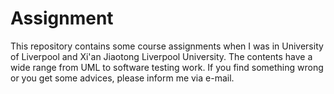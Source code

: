 # Assignment

This repository contains some course assignments when I was in University of Liverpool and Xi'an Jiaotong Liverpool University.
The contents have a wide range from UML to software testing work. 
If you find something wrong or you get some advices, please inform me via e-mail.
